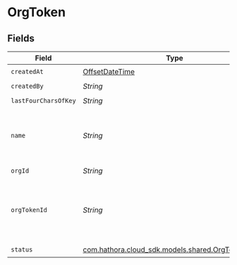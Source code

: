 # OrgToken


## Fields

| Field                                                                                       | Type                                                                                        | Required                                                                                    | Description                                                                                 | Example                                                                                     |
| ------------------------------------------------------------------------------------------- | ------------------------------------------------------------------------------------------- | ------------------------------------------------------------------------------------------- | ------------------------------------------------------------------------------------------- | ------------------------------------------------------------------------------------------- |
| `createdAt`                                                                                 | [OffsetDateTime](https://docs.oracle.com/javase/8/docs/api/java/time/OffsetDateTime.html)   | :heavy_check_mark:                                                                          | N/A                                                                                         |                                                                                             |
| `createdBy`                                                                                 | *String*                                                                                    | :heavy_check_mark:                                                                          | N/A                                                                                         | noreply@hathora.dev                                                                         |
| `lastFourCharsOfKey`                                                                        | *String*                                                                                    | :heavy_check_mark:                                                                          | N/A                                                                                         |                                                                                             |
| `name`                                                                                      | *String*                                                                                    | :heavy_check_mark:                                                                          | Readable name for a token. Must be unique within an organization.                           | ci-token                                                                                    |
| `orgId`                                                                                     | *String*                                                                                    | :heavy_check_mark:                                                                          | N/A                                                                                         |                                                                                             |
| `orgTokenId`                                                                                | *String*                                                                                    | :heavy_check_mark:                                                                          | System generated unique identifier for an organization token.                               | org-token-af469a92-5b45-4565-b3c4-b79878de67d2                                              |
| `status`                                                                                    | [com.hathora.cloud_sdk.models.shared.OrgTokenStatus](../../models/shared/OrgTokenStatus.md) | :heavy_check_mark:                                                                          | N/A                                                                                         |                                                                                             |